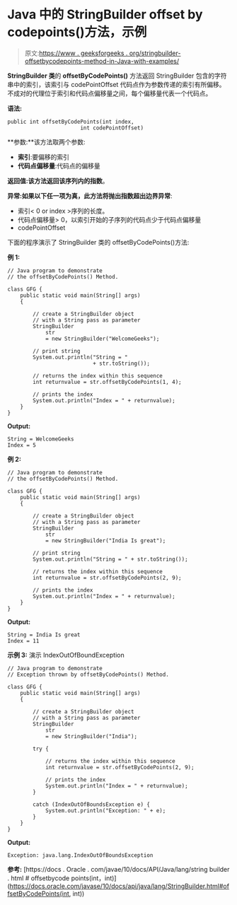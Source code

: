 # Java 中的 StringBuilder offset by codepoints()方法，示例

> 原文:[https://www . geeksforgeeks . org/stringbuilder-offsetbycodepoints-method-in-Java-with-examples/](https://www.geeksforgeeks.org/stringbuilder-offsetbycodepoints-method-in-java-with-examples/)

**StringBuilder 类**的 **offsetByCodePoints()** 方法返回 StringBuilder 包含的字符串中的索引，该索引与 codePointOffset 代码点作为参数传递的索引有所偏移。不成对的代理位于索引和代码点偏移量之间，每个偏移量代表一个代码点。

**语法:**

```
public int offsetByCodePoints(int index,
                       int codePointOffset)
```

**参数:**该方法取两个参数:

*   **索引**:要偏移的索引
*   **代码点偏移量**:代码点的偏移量

**返回值:**该方法返回**该序列内的指数**。

**异常:**如果以下任一项为真，此方法将抛出**指数超出边界异常**:

*   索引< 0 or index >序列的长度。
*   代码点偏移量> 0，以索引开始的子序列的代码点少于代码点偏移量
*   codePointOffset

下面的程序演示了 StringBuilder 类的 offsetByCodePoints()方法:

**例 1:**

```
// Java program to demonstrate
// the offsetByCodePoints() Method.

class GFG {
    public static void main(String[] args)
    {

        // create a StringBuilder object
        // with a String pass as parameter
        StringBuilder
            str
            = new StringBuilder("WelcomeGeeks");

        // print string
        System.out.println("String = "
                           + str.toString());

        // returns the index within this sequence
        int returnvalue = str.offsetByCodePoints(1, 4);

        // prints the index
        System.out.println("Index = " + returnvalue);
    }
}
```

**Output:**

```
String = WelcomeGeeks
Index = 5

```

**例 2:**

```
// Java program to demonstrate
// the offsetByCodePoints() Method.

class GFG {
    public static void main(String[] args)
    {

        // create a StringBuilder object
        // with a String pass as parameter
        StringBuilder
            str
            = new StringBuilder("India Is great");

        // print string
        System.out.println("String = " + str.toString());

        // returns the index within this sequence
        int returnvalue = str.offsetByCodePoints(2, 9);

        // prints the index
        System.out.println("Index = " + returnvalue);
    }
}
```

**Output:**

```
String = India Is great
Index = 11

```

**示例 3:** 演示 IndexOutOfBoundException

```
// Java program to demonstrate
// Exception thrown by offsetByCodePoints() Method.

class GFG {
    public static void main(String[] args)
    {

        // create a StringBuilder object
        // with a String pass as parameter
        StringBuilder
            str
            = new StringBuilder("India");

        try {

            // returns the index within this sequence
            int returnvalue = str.offsetByCodePoints(2, 9);

            // prints the index
            System.out.println("Index = " + returnvalue);
        }

        catch (IndexOutOfBoundsException e) {
            System.out.println("Exception: " + e);
        }
    }
}
```

**Output:**

```
Exception: java.lang.IndexOutOfBoundsException

```

**参考:**
[https://docs . Oracle . com/javae/10/docs/API/Java/lang/string builder . html # offsetbycode points(int，int)](https://docs.oracle.com/javase/10/docs/api/java/lang/StringBuilder.html#offsetByCodePoints(int, int))